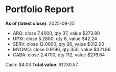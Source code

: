 # Portfolio Report
**As of (latest close)**: 2025-09-25

- ARQ: close 7.4000, qty 37, value $273.80
- UPXI: close 5.2800, qty 8, value $42.24
- SERV: close 12.0000, qty 26, value $312.00
- MYOMO: close 0.9196, qty 350, value $321.86
- CABA: close 2.4700, qty 112, value $276.64

Cash: $4.03
**Total value**: $1230.57